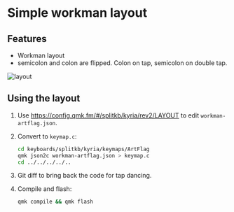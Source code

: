 # Simple workman layout

## Features

- Workman layout
- semicolon and colon are flipped. Colon on tap, semicolon on double tap.

![layout](layout.png)

## Using the layout

1. Use https://config.qmk.fm/#/splitkb/kyria/rev2/LAYOUT to edit `workman-artflag.json`.

1. Convert to `keymap.c`:

   ```bash
   cd keyboards/splitkb/kyria/keymaps/ArtFlag
   qmk json2c workman-artflag.json > keymap.c
   cd ../../../../..
   ```

1. Git diff to bring back the code for tap dancing.
1. Compile and flash:

   ```bash
   qmk compile && qmk flash
   ```
